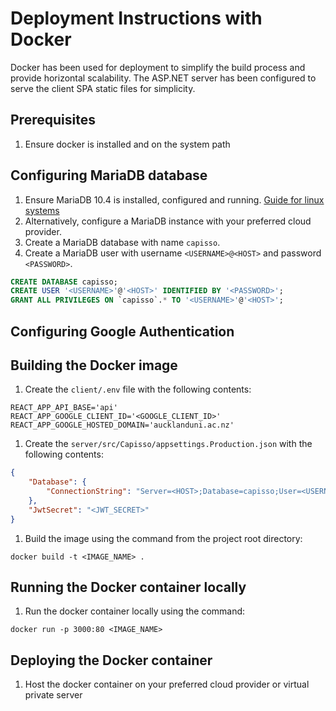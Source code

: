 # Deployment Instructions with Docker

Docker has been used for deployment to simplify the build process and provide horizontal scalability. The ASP.NET server has been configured to serve the client SPA static files for simplicity.

## Prerequisites

1. Ensure docker is installed and on the system path

## Configuring MariaDB database

1. Ensure MariaDB 10.4 is installed, configured and running. [Guide for linux systems](https://wiki.archlinux.org/index.php/MariaDB#Installation)
1. Alternatively, configure a MariaDB instance with your preferred cloud provider.
1. Create a MariaDB database with name `capisso`.
1. Create a MariaDB user with username `<USERNAME>@<HOST>` and password `<PASSWORD>`.

```sql
CREATE DATABASE capisso;
CREATE USER '<USERNAME>'@'<HOST>' IDENTIFIED BY '<PASSWORD>';
GRANT ALL PRIVILEGES ON `capisso`.* TO '<USERNAME>'@'<HOST>';
```

## Configuring Google Authentication

<!--TODO -->

## Building the Docker image

1. Create the `client/.env` file with the following contents:

```
REACT_APP_API_BASE='api'
REACT_APP_GOOGLE_CLIENT_ID='<GOOGLE_CLIENT_ID>'
REACT_APP_GOOGLE_HOSTED_DOMAIN='aucklanduni.ac.nz'
```

1. Create the `server/src/Capisso/appsettings.Production.json` with the following contents:

```json
{
    "Database": {
        "ConnectionString": "Server=<HOST>;Database=capisso;User=<USERNAME>;Password=<PASSWORD>"
    },
    "JwtSecret": "<JWT_SECRET>"
}
```

1. Build the image using the command from the project root directory:

```
docker build -t <IMAGE_NAME> .
```

## Running the Docker container locally

1. Run the docker container locally using the command:

```
docker run -p 3000:80 <IMAGE_NAME>
```

## Deploying the Docker container

1. Host the docker container on your preferred cloud provider or virtual private server
